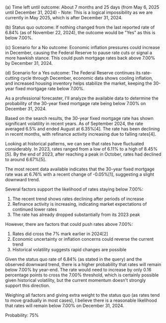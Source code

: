 (a) Time left until outcome: About 7 months and 25 days (from May 6, 2025 until December 31, 2024)
    - Note: This is a logical impossibility as we are currently in May 2025, which is after December 31, 2024.

(b) Status quo outcome: If nothing changed from the last reported rate of 6.84% (as of November 22, 2024), the outcome would be "Yes" as this is below 7.00%.

(c) Scenario for a No outcome: Economic inflation pressures could increase in December, causing the Federal Reserve to pause rate cuts or signal a more hawkish stance. This could push mortgage rates back above 7.00% by December 31, 2024.

(d) Scenario for a Yes outcome: The Federal Reserve continues its rate-cutting cycle through December, economic data shows cooling inflation, and increased housing inventory helps stabilize the market, keeping the 30-year fixed mortgage rate below 7.00%.

As a professional forecaster, I'll analyze the available data to determine the probability of the 30-year fixed mortgage rate being below 7.00% on December 31, 2024.

Based on the search results, the 30-year fixed mortgage rate has shown significant volatility in recent years. As of September 2024, the rate averaged 6.5% and ended August at 6.35%[4]. The rate has been declining in recent months, with refinance activity increasing due to falling rates[4].

Looking at historical patterns, we can see that rates have fluctuated considerably. In 2023, rates ranged from a low of 6.11% to a high of 8.45%[5]. By the end of 2023, after reaching a peak in October, rates had declined to around 6.67%[5].

The most recent data available indicates that the 30-year fixed mortgage rate was at 6.76% with a recent change of -0.05%[1], suggesting a slight downward trend.

Several factors support the likelihood of rates staying below 7.00%:

1. The recent trend shows rates declining after periods of increase
2. Refinance activity is increasing, indicating market expectations of continued lower rates
3. The rate has already dropped substantially from its 2023 peak

However, there are factors that could push rates above 7.00%:

1. Rates did cross the 7% mark earlier in 2024[2]
2. Economic uncertainty or inflation concerns could reverse the current trend
3. Historical volatility suggests rapid changes are possible

Given the status quo rate of 6.84% (as stated in the query) and the observed downward trend, there is a higher probability that rates will remain below 7.00% by year-end. The rate would need to increase by only 0.16 percentage points to cross the 7.00% threshold, which is certainly possible given historical volatility, but the current momentum doesn't strongly support this direction.

Weighing all factors and giving extra weight to the status quo (as rates tend to move gradually in most cases), I believe there is a reasonable likelihood that rates will remain below 7.00% on December 31, 2024.

Probability: 75%